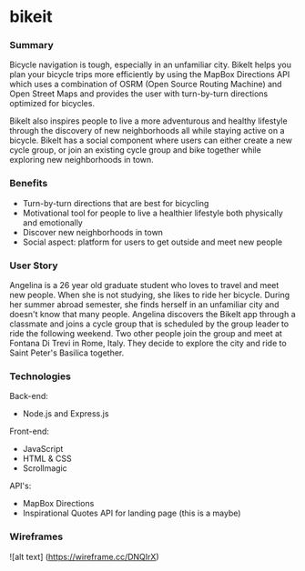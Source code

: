 # bikeit

### Summary
Bicycle navigation is tough, especially in an unfamiliar city. BikeIt helps you plan your bicycle trips more efficiently by using the MapBox Directions API which uses a combination of OSRM (Open Source Routing Machine) and Open Street Maps and provides the user with turn-by-turn directions optimized for bicycles.

BikeIt also inspires people to live a more adventurous and healthy lifestyle through the discovery of new neighborhoods all while staying active on a bicycle. BikeIt has a social component where users can either create a new cycle group, or join an existing cycle group and bike together while exploring new neighborhoods in town.

### Benefits
* Turn-by-turn directions that are best for bicycling
* Motivational tool for people to live a healthier lifestyle both physically and emotionally
* Discover new neighborhoods in town
* Social aspect: platform for users to get outside and meet new people

### User Story
Angelina is a 26 year old graduate student who loves to travel and meet new people. When she is not studying, she likes to ride her bicycle. During her summer abroad semester, she finds herself in an unfamiliar city and doesn't know that many people. Angelina discovers the BikeIt app through a classmate and joins a cycle group that is scheduled by the group leader to ride the following weekend. Two other people join the group and meet at Fontana Di Trevi in Rome, Italy. They decide to explore the city and ride to Saint Peter's Basilica together.

### Technologies

Back-end:
* Node.js and Express.js

Front-end:
* JavaScript
* HTML & CSS
* Scrollmagic

API's:
* MapBox Directions
* Inspirational Quotes API for landing page (this is a maybe)

### Wireframes

![alt text] (https://wireframe.cc/DNQIrX)
